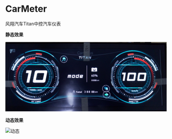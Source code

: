 # CarMeter
风翔汽车Titan中控汽车仪表

**静态效果**

![静态](preview/CarMeter_01.png)


**动态效果**

![动态](preview/CarMeter_02.gif)